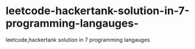 # leetcode-hackertank-solution-in-7-programming-langauges-
leetcode,hackertank solution in 7 programming langauges 
